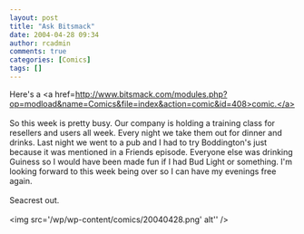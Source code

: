 ```yaml
---
layout: post
title: "Ask Bitsmack"
date: 2004-04-28 09:34
author: rcadmin
comments: true
categories: [Comics]
tags: []
---
```

Here's a <a href=http://www.bitsmack.com/modules.php?op=modload&name=Comics&file=index&action=comic&id=408>comic.</a>
<br />
<br />
So this week is pretty busy. Our company is holding a training class for resellers and users all week. Every night we take them out for dinner and drinks. Last night we went to a pub and I had to try Boddington's just because it was mentioned in a Friends episode. Everyone else was drinking Guiness so I would have been made fun if I had Bud Light or something. I'm looking forward to this week being over so I can have my evenings free again.
<br />
<br />
Seacrest out.<br /><br /><!--more--><img src='/wp/wp-content/comics/20040428.png' alt'' />
